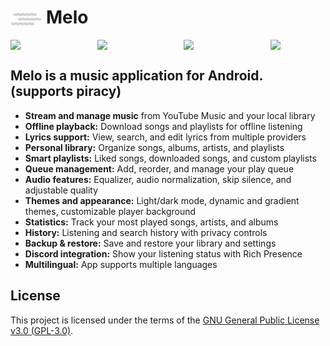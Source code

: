# <img src="app/src/main/res/melo.png" alt="Melo Logo" height="20" style="vertical-align: middle;"> Melo

<div style="display: flex; justify-content: center; gap: 50px;">
  <img src="https://github.com/user-attachments/assets/8d10d789-0f15-4448-9654-068436481d55" width="230" />
  <img src="https://github.com/user-attachments/assets/745f7a34-f993-4a88-9681-6060144c02a8" width="230" />
  <img src="https://github.com/user-attachments/assets/0215f250-c313-4175-8d0b-013c4c7bcc7d" width="230" />
  <img width="230" src="https://github.com/user-attachments/assets/258acc12-f116-4676-ba8c-7bd06fa4e15c" />
</div>


## Melo is a music application for Android. (supports piracy)

- **Stream and manage music** from YouTube Music and your local library
- **Offline playback:** Download songs and playlists for offline listening
- **Lyrics support:** View, search, and edit lyrics from multiple providers
- **Personal library:** Organize songs, albums, artists, and playlists
- **Smart playlists:** Liked songs, downloaded songs, and custom playlists
- **Queue management:** Add, reorder, and manage your play queue
- **Audio features:** Equalizer, audio normalization, skip silence, and adjustable quality
- **Themes and appearance:** Light/dark mode, dynamic and gradient themes, customizable player background
- **Statistics:** Track your most played songs, artists, and albums
- **History:** Listening and search history with privacy controls
- **Backup & restore:** Save and restore your library and settings
- **Discord integration:** Show your listening status with Rich Presence
- **Multilingual:** App supports multiple languages

## License

This project is licensed under the terms of the [GNU General Public License v3.0 (GPL-3.0)](LICENSE).

